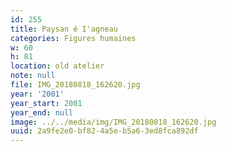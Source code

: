 ```yaml
---
id: 255
title: Paysan é I'agneau
categories: Figures humaines
w: 60
h: 81
location: old atelier
note: null
file: IMG_20180818_162620.jpg
year: '2001'
year_start: 2001
year_end: null
image: ../../media/img/IMG_20180818_162620.jpg
uuid: 2a9fe2e0-bf82-4a5e-b5a6-3ed8fca892df
---
```


